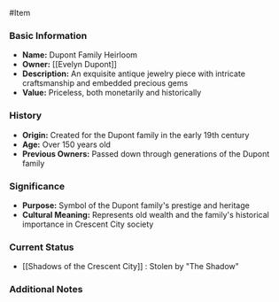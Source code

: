#Item

### Basic Information
- **Name:** Dupont Family Heirloom
- **Owner:** [[Evelyn Dupont]]
- **Description:** An exquisite antique jewelry piece with intricate craftsmanship and embedded precious gems
- **Value:** Priceless, both monetarily and historically

### History
- **Origin:** Created for the Dupont family in the early 19th century
- **Age:** Over 150 years old
- **Previous Owners:** Passed down through generations of the Dupont family

### Significance
- **Purpose:** Symbol of the Dupont family's prestige and heritage
- **Cultural Meaning:** Represents old wealth and the family's historical importance in Crescent City society


### Current Status
- [[Shadows of the Crescent City]] : Stolen by "The Shadow"

### Additional Notes
